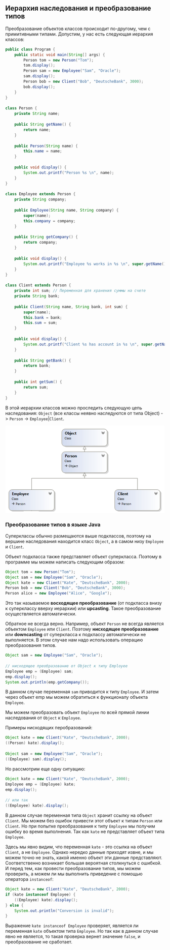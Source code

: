 ## Иерархия наследования и преобразование типов
Преобразование объектов классов происходит по-другому, чем с примитивными типами. Допустим, у нас есть следующая иерархия классов:
```java
public class Program {
    public static void main(String[] args) {
        Person tom = new Person("Tom");
        tom.display();
        Person sam = new Employee("Sam", "Oracle");
        sam.display();
        Person bob = new Client("Bob", "DeutscheBank", 3000);
        bob.display();
    }
}

class Person {
    private String name;

    public String getName() {
        return name;
    }

    public Person(String name) {
        this.name = name;
    }

    public void display() {
        System.out.printf("Person %s \n", name);
    }
}

class Employee extends Person {
    private String company;

    public Employee(String name, String company) {
        super(name);
        this.company = company;
    }

    public String getCompany() {
        return company;
    }

    public void display() {
        System.out.printf("Employee %s works in %s \n", super.getName(), company);
    }
}

class Client extends Person {
    private int sum; // Переменная для хранения суммы на счете
    private String bank;

    public Client(String name, String bank, int sum) {
        super(name);
        this.bank = bank;
        this.sum = sum;
    }

    public void display() {
        System.out.printf("Client %s has account in %s \n", super.getName(), bank);
    }

    public String getBank() {
        return bank;
    }

    public int getSum() {
        return sum;
    }
}
```

В этой иерархии классов можно проследить следующую цепь наследования: `Object` (все классы неявно наследуются от типа Object) -> `Person` -> `Employee`|`Client`.

![](../images/hierarhy-classes.png)

### Преобразование типов в языке Java
Суперклассы обычно размещаются выше подклассов, поэтому на вершине наследования находится класс `Object`, а в самом низу `Employee` и `Client`.

Объект подкласса также представляет объект суперкласса. Поэтому в программе мы можем написать следующим образом:
```java
Object tom = new Person("Tom");
Object sam = new Employee("Sam", "Oracle");
Object kate = new Client("Kate", "DeutscheBank", 2000);
Person bob = new Client("Bob", "DeutscheBank", 3000);
Person alice = new Employee("Alice", "Google");
```

Это так называемое **восходящее преобразование** (от подкласса внизу к суперклассу вверху иерархии) или **upcasting**. Такое преобразование осуществляется автоматически.

Обратное не всегда верно. Например, объект `Person` не всегда является объектом `Employee` или `Client`. Поэтому **нисходящее преобразование** или **downcasting** от суперкласса к подклассу автоматически не выполняется. В этом случае нам надо использовать операцию преобразования типов.
```java
Object sam = new Employee("Sam", "Oracle");
         
// нисходящее преобразование от Object к типу Employee
Employee emp = (Employee) sam;
emp.display();
System.out.println(emp.getCompany());
```

В данном случае переменная `sam` приводится к типу `Employee`. И затем через объект emp мы можем обратиться к функционалу объекта `Employee`.

Мы можем преобразовать объект `Employee` по всей прямой линии наследования от `Object` к `Employee`.

Примеры нисходящих перобразований:
```java
Object kate = new Client("Kate", "DeutscheBank", 2000);
((Person) kate).display();
         
Object sam = new Employee("Sam", "Oracle");
((Employee) sam).display();
```

Но рассмотрим еще одну ситуацию:
```java
Object kate = new Client("Kate", "DeutscheBank", 2000);
Employee emp = (Employee) kate;
emp.display();
         
// или так
((Employee) kate).display();
```

В данном случае переменная типа `Object` хранит ссылку на объект `Client`. Мы можем без ошибок привести этот объект к типам `Person` или `Client`. Но при попытке преобразования к типу `Employee` мы получим ошибку во время выполнения. Так как `kate` не представляет объект типа `Employee`.

Здесь мы явно видим, что переменная `kate` - это ссылка на объект `Client`, а не `Employee`. Однако нередко данные приходят извне, и мы можем точно не знать, какой именно объект эти данные представляют. Соответственно возникает большая вероятная столкнуться с ошибкой. И перед тем, как провести преобразование типов, мы можем проверить, а можем ли мы выполнить приведение с помощью оператора `instanceof`:
```java
Object kate = new Client("Kate", "DeutscheBank", 2000);
if (kate instanceof Employee) {
    ((Employee) kate).display();
} else {                   
    System.out.println("Conversion is invalid");
}
```

Выражение `kate instanceof Employee` проверяет, является ли переменная `kate` объектом типа `Employee`. Но так как в данном случае явно не является, то такая проверка вернет значение `false`, и преобразование не сработает.